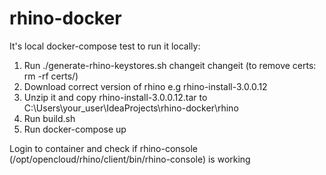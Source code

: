 # rhino-docker

It's local docker-compose test to run it locally:
1. Run ./generate-rhino-keystores.sh changeit changeit (to remove certs: rm -rf certs/)
2. Download correct version of rhino e.g rhino-install-3.0.0.12
3. Unzip it and copy rhino-install-3.0.0.12.tar to C:\Users\your_user\IdeaProjects\rhino-docker\rhino
4. Run build.sh
5. Run docker-compose up 

Login to container and check if rhino-console (/opt/opencloud/rhino/client/bin/rhino-console) is working
